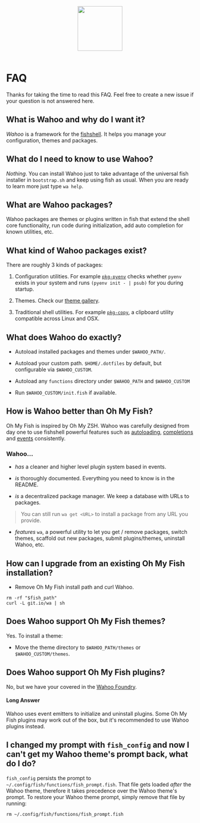 <div align="center">
  <a href="http://github.com/fish-shell/wahoo">
    <img width=120px  src="https://cloud.githubusercontent.com/assets/8317250/8775571/6930d858-2f24-11e5-9629-c3cc833d71e8.png">
  </a>
</div>

<br>

# FAQ

Thanks for taking the time to read this FAQ. Feel free to create a new issue if your question is not answered here.


## What is Wahoo and why do I want it?

_Wahoo_ is a framework for the [fishshell](https://fishshell.org). It helps you manage your configuration, themes and packages.


## What do I need to know to use Wahoo?

_Nothing_. You can install Wahoo just to take advantage of the universal fish installer in `bootstrap.sh` and keep using fish as usual. When you are ready to learn more just type `wa help`.


## What are Wahoo packages?

Wahoo packages are themes or plugins written in fish that extend the shell core functionality, run code during initialization, add auto completion for known utilities, etc.


## What kind of Wahoo packages exist?

There are roughly 3 kinds of packages:

1. Configuration utilities. For example [`pkg-pyenv`](https://github.com/wa/pkg-pyenv) checks whether `pyenv` exists in your system and runs `(pyenv init - | psub)` for you during startup.

2. Themes. Check our [theme gallery](https://github.com/wa).

3. Traditional shell utilities. For example [`pkg-copy`](https://github.com/wa/pkg-copy), a clipboard utility compatible across Linux and OSX.


## What does Wahoo do exactly?

+ Autoload installed packages and themes under `$WAHOO_PATH/`.

+ Autoload your custom path. `$HOME/.dotfiles` by default, but configurable via `$WAHOO_CUSTOM`.

+ Autoload any `functions` directory under `$WAHOO_PATH` and `$WAHOO_CUSTOM`

+ Run `$WAHOO_CUSTOM/init.fish` if available.



## How is Wahoo better than Oh My Fish?

Oh My Fish is inspired by Oh My ZSH. Wahoo was carefully designed from day one to use fishshell powerful features such as [autoloading](http://fishshell.com/docs/current/tutorial.html#tut_autoload), [completions](http://fishshell.com/docs/current/commands.html#complete) and [events](http://fishshell.com/docs/current/commands.html#emit) consistently.

### Wahoo...

+ _has_ a cleaner and higher level plugin system based in events.

+ _is_ thoroughly documented. Everything you need to know is in the README.

+ _is_ a decentralized package manager. We keep a database with URLs to packages.

> You can still run `wa get <URL>` to install a package from any URL you provide.

+ _features_ `wa`, a powerful utility to let you get / remove packages, switch themes, scaffold out new packages, submit plugins/themes, uninstall Wahoo, etc.

## How can I upgrade from an existing Oh My Fish installation?

+ Remove Oh My Fish install path and curl Wahoo.

```
rm -rf "$fish_path"
curl -L git.io/wa | sh
```

## Does Wahoo support Oh My Fish themes?

Yes. To install a theme:

+ Move the theme directory to `$WAHOO_PATH/themes` or `$WAHOO_CUSTOM/themes`.

## Does Wahoo support Oh My Fish plugins?

No, but we have your covered in the [Wahoo Foundry](https://github.com/wa/).

#### Long Answer

Wahoo uses event emitters to initialize and uninstall plugins. Some Oh My Fish plugins may work out of the box, but it's recommended to use Wahoo plugins instead.

## I changed my prompt with `fish_config` and now I can't get my Wahoo theme's prompt back, what do I do?

`fish_config` persists the prompt to `~/.config/fish/functions/fish_prompt.fish`. That file gets loaded _after_ the Wahoo theme, therefore it takes precedence over the Wahoo theme's prompt. To restore your Wahoo theme prompt, simply remove that file by running:

```
rm ~/.config/fish/functions/fish_prompt.fish
```
